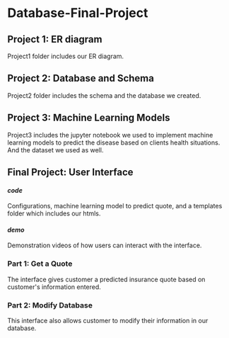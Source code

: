 # Database-Final-Project

## Project 1: ER diagram 
Project1 folder includes our ER diagram. 

## Project 2: Database and Schema
Project2 folder includes the schema and the database we created. 

## Project 3: Machine Learning Models
Project3 includes the jupyter notebook we used to implement machine learning models to predict the disease based on clients health situations. And the dataset we used as well.

## Final Project: User Interface 
#### *code*

Configurations, machine learning model to predict quote, and a templates folder which includes our htmls. 

#### *demo*

Demonstration videos of how users can interact with the interface.

### Part 1: Get a Quote
The interface gives customer a predicted insurance quote based on customer's information entered. 

### Part 2: Modify Database
This interface also allows customer to modify their information in our database.

